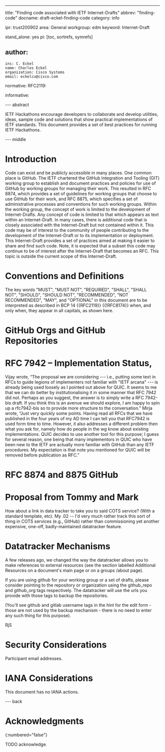 ---
title: "Finding code associated with IETF Internet-Drafts"
abbrev: "finding-code"
docname: draft-eckel-finding-code
category: info

ipr: trust200902
area: General
workgroup: edm
keyword: Internet-Draft

stand_alone: yes
pi: [toc, sortrefs, symrefs]

author:
 -
    ins: C. Eckel
    name: Charles Eckel
    organization: Cisco Systems
    email: eckelcu@cisco.com

normative:
  RFC2119:

informative:



--- abstract

IETF Hackathons encourage developers to collaborate and develop utilities, ideas, sample code and solutions that show practical implementations of IETF standards. 
This document provides a set of best practices for running IETF Hackathons.

--- middle

# Introduction

Code can exist and be publicly accessible in many places. One common place is GitHub. The IETF chartered the GitHub Integration and Tooling (GIT) working group to establish and document practices and policies for use of GitHub by working groups for managing their work. This resulted in RFC 8874, which provides a set of guidelines for working groups that choose to use GitHub for their work, and RFC 8875, which specifies a set of administrative processes and
conventions for such working groups. Within the working group, the concept of work is limited to the development of Internet-Drafts. Any concept of code is limited to that which appears as text within an Internet-Draft. In many cases, there is additional code that is closely associated with the Internet-Draft but not contained within it. This code may be of interest to the community of people contributing to the development of the Internet-Draft or to its implementation or deployment. This Internet-Draft provides a set of practices aimed at making it easier to share and find such code. Note, it is expected that a subset this code may continue to be of interest after the Internet-Draft that becomes an RFC. This topic is outside the current scope of this Internet-Draft.

# Conventions and Definitions

The key words "MUST", "MUST NOT", "REQUIRED", "SHALL", "SHALL NOT", "SHOULD",
"SHOULD NOT", "RECOMMENDED", "NOT RECOMMENDED", "MAY", and "OPTIONAL" in this
document are to be interpreted as described in BCP 14 {{RFC2119}} {{!RFC8174}}
when, and only when, they appear in all capitals, as shown here.

# GitHub Orgs and GitHub Repositories

# RFC 7942 – Implementation Status, 
Vijay wrote, “The proposal we are considering --- i.e., putting some text in RFCs to guide legions of implementers not familiar with "IETF arcana" --- is already being used loosely as I pointed out above for QUIC.  It seems to me that we can do better by institutionalising it in some manner that RFC 7942 did not. Perhaps as you suggest, the answer is to simply write a RFC 7942-bis draft.  If you think this is an avenue we should explore, I am happy to spin up a rfc7942-bis  so to provide more structure to the conversation.”
Mirja wrote, “Just very quickly some points. Having read all RFCs that we have published in the four years of my AD time I can tell you that RFC7942 is used form time to time. However, it also addresses a different problem then what you ask for, namely how do people in the wg know about existing implementations. QUIC decides to use another tool for this purpose; I guess for several reason, one being that many implementors in QUIC who have been new to the IETF are actually more familiar with GitHub than any IETF procedures. My expectation is that note you mentioned for QUIC will be removed before publication as RFC.”

# RFC 8874 and 8875 GitHub 

# Proposal from Tommy and Mark
How about a link in data tracker to take you to said COTS service? (With a standard template, etc).
My .02 -- I'd very much rather track this sort of thing in COTS services (e.g., GitHub) rather than commissioning yet another expensive, one-off, badly-maintained datatracker feature.

# Datatracker Mechanisms
A few releases ago, we changed the way the datatracker allows you to 
make references to external resources (see the section labelled 
Additional Resources on a document's main page or on a groups /about page).

If you are using github for your working group or a set of drafts, 
please consider pointing to the repository or organization using the 
github_repo and github_org tags respectively. The datatracker will use 
the urls you provide with those tags to backup the repositories.

(You'll see github and gitlab username tags in the hint for the edit 
form - those are not used by the backup mechanism - there is no need to 
enter any such thing for this purpose).

RjS

# Security Considerations

Participant email addresses.


# IANA Considerations

This document has no IANA actions.



--- back

# Acknowledgments
{:numbered="false"}

TODO acknowledge.
